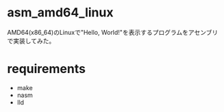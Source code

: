 # asm_amd64_linux
AMD64(x86_64)のLinuxで"Hello, World!"を表示するプログラムをアセンブリで実装してみた。

# requirements
- make
- nasm
- lld